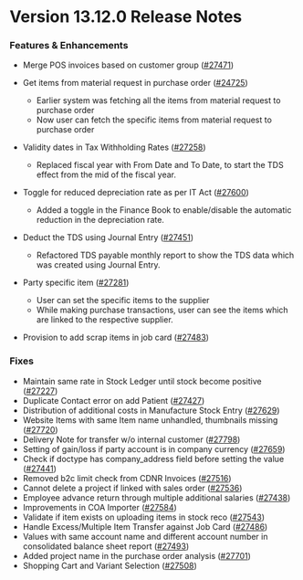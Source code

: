 # Version 13.12.0 Release Notes

### Features & Enhancements
- Merge POS invoices based on customer group ([#27471](https://github.com/finergyrs/capkpi/pull/27471))

- Get items from material request in purchase order ([#24725](https://github.com/finergyrs/capkpi/pull/24725))
    - Earlier system was fetching all the items from material request to purchase order
    - Now user can fetch the specific items from material request to purchase order

- Validity dates in Tax Withholding Rates ([#27258](https://github.com/finergyrs/capkpi/pull/27258))
    - Replaced fiscal year with From Date and To Date, to start the TDS effect from the mid of the fiscal year.

- Toggle for reduced depreciation rate as per IT Act ([#27600](https://github.com/finergyrs/capkpi/pull/27600))
    - Added a toggle in the Finance Book to enable/disable the automatic reduction in the depreciation rate.

- Deduct the TDS using Journal Entry ([#27451](https://github.com/finergyrs/capkpi/pull/27451))
    - Refactored TDS payable monthly report to show the TDS data which was created using Journal Entry.

- Party specific item ([#27281](https://github.com/finergyrs/capkpi/pull/27281))
    - User can set the specific items to the supplier
    - While making purchase transactions, user can see the items which are linked to the respective supplier.

- Provision to add scrap items in job card ([#27483](https://github.com/finergyrs/capkpi/pull/27483))

### Fixes

- Maintain same rate in Stock Ledger until stock become positive ([#27227](https://github.com/finergyrs/capkpi/pull/27227))
- Duplicate Contact error on add Patient ([#27427](https://github.com/finergyrs/capkpi/pull/27427))
- Distribution of additional costs in Manufacture Stock Entry ([#27629](https://github.com/finergyrs/capkpi/pull/27629))
- Website Items with same Item name unhandled, thumbnails missing ([#27720](https://github.com/finergyrs/capkpi/pull/27720))
- Delivery Note for transfer w/o internal customer ([#27798](https://github.com/finergyrs/capkpi/pull/27798))
- Setting of gain/loss if party account is in company currency ([#27659](https://github.com/finergyrs/capkpi/pull/27659))
- Check if doctype has company_address field before setting the value ([#27441](https://github.com/finergyrs/capkpi/pull/27441))
- Removed b2c limit check from CDNR Invoices ([#27516](https://github.com/finergyrs/capkpi/pull/27516))
- Cannot delete a project if linked with sales order ([#27536](https://github.com/finergyrs/capkpi/pull/27536))
- Employee advance return through multiple additional salaries ([#27438](https://github.com/finergyrs/capkpi/pull/27438))
- Improvements in COA Importer ([#27584](https://github.com/finergyrs/capkpi/pull/27584))
- Validate if item exists on uploading items in stock reco ([#27543](https://github.com/finergyrs/capkpi/pull/27543))
- Handle Excess/Multiple Item Transfer against Job Card ([#27486](https://github.com/finergyrs/capkpi/pull/27486))
- Values with same account name and different account number in consolidated balance sheet report ([#27493](https://github.com/finergyrs/capkpi/pull/27493))
- Added project name in the purchase order analysis ([#27701](https://github.com/finergyrs/capkpi/pull/27701))
- Shopping Cart and Variant Selection ([#27508](https://github.com/finergyrs/capkpi/pull/27508))

